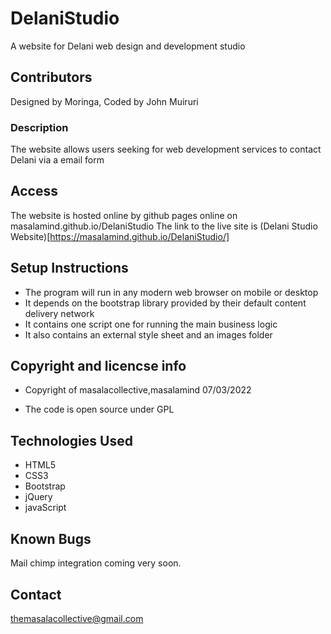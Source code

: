 # DelaniStudio

A website for Delani web design and development studio

## Contributors
Designed by Moringa, Coded by John Muiruri 

### Description
The website allows users seeking for web development services to contact Delani via a email form 

## Access 
The website is hosted online by github pages online on masalamind.github.io/DelaniStudio
The link to the live site is 
(Delani Studio Website)[https://masalamind.github.io/DelaniStudio/]

## Setup Instructions 
- The program will run in any modern web browser on mobile or desktop
- It depends on the bootstrap library provided by their default content delivery network 
- It contains one script one for running the main business logic 
- It also contains an external style sheet and an images folder

## Copyright and licencse info
- Copyright of masalacollective,masalamind 
07/03/2022

- The code is open source under GPL 

## Technologies Used
- HTML5
- CSS3
- Bootstrap
- jQuery
- javaScript

## Known Bugs
Mail chimp integration coming very soon. 


## Contact 

themasalacollective@gmail.com
